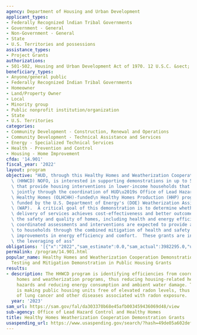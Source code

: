 ```yaml
---
agency: Department of Housing and Urban Development
applicant_types:
- Federally Recognized lndian Tribal Governments
- Government - General
- Non-Government - General
- State
- U.S. Territories and possessions
assistance_types:
- Project Grants
authorizations:
- 501-502, Housing and Urban Development Act of 1970. 12 U.S.C. &sect; 1701z1-2.
beneficiary_types:
- Anyone/general public
- Federally Recognized Indian Tribal Governments
- Homeowner
- Land/Property Owner
- Local
- Minority group
- Public nonprofit institution/organization
- State
- U.S. Territories
categories:
- Community Development - Construction, Renewal and Operations
- Community Development - Technical Assistance and Services
- Energy - Specialized Technical Services
- Health - Prevention and Control
- Housing - Home Improvement
cfda: '14.901'
fiscal_year: '2022'
layout: program
objective: "HUD, through this Healthy Homes and Weatherization Cooperation Demonstration\
  \ (HHWCD) NOFO, is interested in supporting demonstrations in up to 5 communities\
  \ that provide housing interventions in lower-income households that are conducted\
  \ jointly through the coordination of HUD\u2019s Office of Lead Hazard Control and\
  \ Healthy Homes (OLHCHH)-funded\n Healthy Homes Production (HHP) program and programs\
  \ funded by the U.S. Department of Energy's (DOE) Weatherization Assistance Program\
  \ (WAP).  A critical goal of this demonstration is to determine whether this coordinated\
  \ delivery of services achieves cost-effectiveness and better outcomes in improving\
  \ the safety and quality of homes, including health and energy efficiency.  The\
  \ coordinated assessments and interventions are expected to provide additional benefits\
  \ to households through the combined mitigation of health and safety hazards and\
  \ improvements in energy efficiency and comfort.  These grants are intended to facilitate\
  \ the leveraging of ass"
obligations: '[{"x":"2022","sam_estimate":0.0,"sam_actual":3982295.0,"usa_spending_actual":0.0},{"x":"2023","sam_estimate":5953526.0,"sam_actual":0.0,"usa_spending_actual":4953526.0},{"x":"2024","sam_estimate":7000000.0,"sam_actual":0.0,"usa_spending_actual":0.0}]'
permalink: /program/14.901.html
popular_name: Healthy Homes and Weatherization Cooperation Demonstration Grants, Radon
  Testing and Mitigation Demonstration in Public Housing Grants
results:
- description: The HHWCD program is identifying efficiencies from coordinating healthy
    homes and weatherization programs, thus reducing housing-related health and safety
    hazards and reducing energy consumption and ambient water damage. The RTM program
    is making public housing units free of elevated radon levels, thus reducing risks
    of lung cancer and other diseases associated with radon exposure.
  year: '2023'
sam_url: https://sam.gov/fal/da303370b68e45afb003459436069d48/view
sub-agency: Office of Lead Hazard Control and Healthy Homes
title: Healthy Homes Weatherization Cooperation Demonstration Grants
usaspending_url: https://www.usaspending.gov/search/?hash=49de05a602def099d9b3bcf3ed79b0ac
---
```

